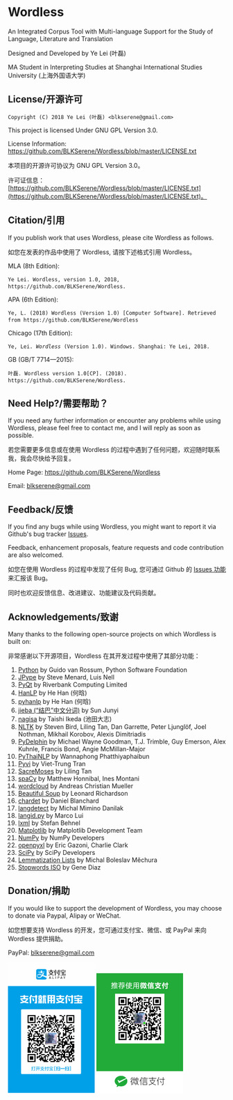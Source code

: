 # Wordless
An Integrated Corpus Tool with Multi-language Support for the Study of Language, Literature and Translation

Designed and Developed by Ye Lei (叶磊)

MA Student in Interpreting Studies at Shanghai International Studies University (上海外国语大学)

## License/开源许可
    Copyright (C) 2018 Ye Lei (叶磊) <blkserene@gmail.com>

This project is licensed Under GNU GPL Version 3.0.

License Information: https://github.com/BLKSerene/Wordless/blob/master/LICENSE.txt

本项目的开源许可协议为 GNU GPL Version 3.0。

许可证信息：[https://github.com/BLKSerene/Wordless/blob/master/LICENSE.txt](https://github.com/BLKSerene/Wordless/blob/master/LICENSE.txt)。

## Citation/引用
If you publish work that uses Wordless, please cite Wordless as follows.

如您在发表的作品中使用了 Wordless, 请按下述格式引用 Wordless。

MLA (8th Edition):

    Ye Lei. Wordless, version 1.0, 2018, https://github.com/BLKSerene/Wordless.

APA (6th Edition):

    Ye, L. (2018) Wordless (Version 1.0) [Computer Software]. Retrieved from https://github.com/BLKSerene/Wordless

Chicago (17th Edition):

<pre><code>Ye, Lei. <i>Wordless</i> (Version 1.0). Windows. Shanghai: Ye Lei, 2018.</code></pre>

GB (GB/T 7714—2015):

    叶磊. Wordless version 1.0[CP]. (2018). https://github.com/BLKSerene/Wordless.

## Need Help?/需要帮助？
If you need any further information or encounter any problems while using Wordless, please feel free to contact me, and I will reply as soon as possible.

若您需要更多信息或在使用 Wordless 的过程中遇到了任何问题，欢迎随时联系我，我会尽快给予回复。

Home Page: https://github.com/BLKSerene/Wordless

Email: blkserene@gmail.com

## Feedback/反馈
If you find any bugs while using Wordless, you might want to report it via Github\'s bug tracker [Issues](https://github.com/BLKSerene/Wordless/issues).

Feedback, enhancement proposals, feature requests and code contribution are also welcomed.

如您在使用 Wordless 的过程中发现了任何 Bug, 您可通过 Github 的 [Issues 功能](https://github.com/BLKSerene/Wordless/issues)来汇报该 Bug。

同时也欢迎反馈信息、改进建议、功能建议及代码贡献。

## Acknowledgements/致谢
Many thanks to the following open-source projects on which Wordless is built on:

非常感谢以下开源项目，Wordless 在其开发过程中使用了其部分功能：

1. [Python](https://www.python.org/) by Guido van Rossum, Python Software Foundation
2. [JPype](https://github.com/jpype-project/jpype/) by Steve Menard, Luis Nell
3. [PyQt](https://www.riverbankcomputing.com/software/pyqt/intro) by Riverbank Computing Limited
4. [HanLP](http://hanlp.com/) by He Han (何晗)
5. [pyhanlp](https://github.com/hankcs/pyhanlp) by He Han (何晗)
6. [jieba (“结巴”中文分词)](https://github.com/fxsjy/jieba) by Sun Junyi
7. [nagisa](https://github.com/taishi-i/nagisa) by Taishi Ikeda (池田大志)
8. [NLTK](http://www.nltk.org/) by Steven Bird, Liling Tan, Dan Garrette, Peter Ljunglöf, Joel Nothman, Mikhail Korobov, Alexis Dimitriadis
9. [PyDelphin](https://github.com/delph-in/pydelphin) by Michael Wayne Goodman, T.J. Trimble, Guy Emerson, Alex Kuhnle, Francis Bond, Angie McMillan-Major
10. [PyThaiNLP](https://github.com/PyThaiNLP/pythainlp) by Wannaphong Phatthiyaphaibun
11. [Pyvi](https://github.com/trungtv/pyvi) by Viet-Trung Tran
12. [SacreMoses](https://github.com/alvations/sacremoses) by Liling Tan
13. [spaCy](https://spacy.io/) by Matthew Honnibal, Ines Montani
14. [wordcloud](https://amueller.github.io/word_cloud/) by Andreas Christian Mueller
15. [Beautiful Soup](https://www.crummy.com/software/BeautifulSoup/) by Leonard Richardson
16. [chardet](https://github.com/chardet/chardet) by Daniel Blanchard
17. [langdetect](https://github.com/Mimino666/langdetect) by Michal Mimino Danilak
18. [langid.py](https://github.com/saffsd/langid.py) by Marco Lui
19. [lxml](https://lxml.de/) by Stefan Behnel
20. [Matplotlib](https://matplotlib.org/) by Matplotlib Development Team
21. [NumPy](http://www.numpy.org/) by NumPy Developers
22. [openpyxl](https://openpyxl.readthedocs.io/en/stable/) by Eric Gazoni, Charlie Clark
23. [SciPy](https://www.scipy.org/) by SciPy Developers
24. [Lemmatization Lists](https://github.com/michmech/lemmatization-lists) by Michal Boleslav Měchura
25. [Stopwords ISO](https://github.com/stopwords-iso/stopwords-iso) by Gene Diaz

## Donation/捐助
If you would like to support the development of Wordless, you may choose to donate via Paypal, Alipay or WeChat.

如您想要支持 Wordless 的开发，您可通过支付宝、微信、或 PayPal 来向 Wordless 提供捐助。

PayPal: [blkserene@gmail.com](https://www.paypal.com/myaccount/transfer/homepage/send)

<img src=https://github.com/BLKSerene/Wordless/blob/master/images/Alipay.jpg width="200"> <img src=https://github.com/BLKSerene/Wordless/blob/master/images/WeChat.png alt="WeChat" width="200">
